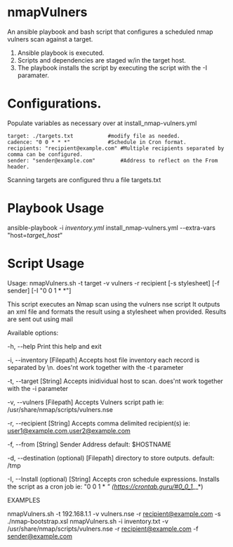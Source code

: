 # nmapVulners
An ansible playbook and bash script that configures a scheduled nmap vulners scan against a target.

1. Ansible playbook is executed.
2. Scripts and dependencies are staged w/in the target host.
3. The playbook installs the script by executing the script with the -I paramater.

# Configurations.
Populate variables as necessary over at install_nmap-vulners.yml

	target: ./targets.txt			#modify file as needed.
	cadence: "0 0 * * *" 			#Schedule in Cron format.
	recipients: "recipient@example.com"	#Multiple recipients separated by comma can be configured.
	sender: "sender@example.com" 		#Address to reflect on the From header.

Scanning targets are configured thru a file targets.txt

# Playbook Usage
ansible-playbook -i _inventory.yml_ install_nmap-vulners.yml --extra-vars "host=_target_host_"

# Script Usage

Usage: nmapVulners.sh -t target -v vulners -r recipient [-s stylesheet] [-f sender] [-I "0 0 1 * *"]

This script executes an Nmap scan using the vulners nse   script
It outputs an xml file and formats the result using a stylesheet
when provided. Results are sent out using mail

Available options:

-h, --help          Print this help and exit

-i, --inventory     [Filepath] Accepts host file inventory each record is separated by \n.
                    does'nt work together with the -t parameter

-t, --target        [String] Accepts inidividual host to scan.
                    does'nt work together with the -i parameter

-v, --vulners       [Filepath] Accepts Vulners script path
                    ie: /usr/share/nmap/scripts/vulners.nse

-r, --recipient     [String] Accepts comma delimited recipient(s)
                    ie: user1@example.com,user2@example.com

-f, --from          [String] Sender Address
                    default: $HOSTNAME
		    
-d, --destination   (optional) [Filepath] directory to store outputs.
                    default: /tmp

-I, --Install       (optional) [String] Accepts cron schedule expressions. Installs the script as a cron job
                    ie: "0 0 1 * *" (https://crontab.guru/#0_0_1_*_*)

EXAMPLES

  nmapVulners.sh -t 192.168.1.1 -v vulners.nse -r recipient@example.com -s ./nmap-bootstrap.xsl
  nmapVulners.sh -i inventory.txt -v /usr/share/nmap/scripts/vulners.nse -r recipient@example.com -f sender@example.com

